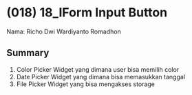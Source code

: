 # (018) 18_IForm Input Button

Nama: Richo Dwi Wardiyanto Romadhon

## Summary


1. Color Picker Widget yang dimana user bisa memilih color 
2. Date Picker Widget yang dimana bisa memasukkan tanggal 
3. File Picker Widget yang bisa mengakses storage